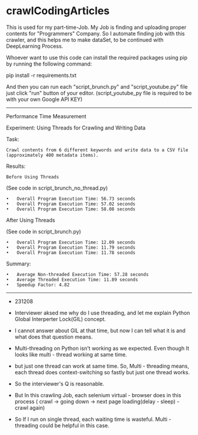 # crawlCodingArticles
This is used for my part-time-Job. My Job is  finding and uploading proper contents for "Programmers" Company. So I automate finding job with this crawler, and this helps me to make dataSet, to be continued with DeepLearning Process. 


Whoever want to use this code can install the required packages using pip by running the following command:

pip install -r requirements.txt

And then you can run each "script_brunch.py" and "script_youtube.py" file just click "run" button of your editor.
(script_youtube_py file is required to be with your own Google API KEY)

------------------------------
Performance Time Measurement

Experiment: Using Threads for Crawling and Writing Data

Task:

	Crawl contents from 6 different keywords and write data to a CSV file (approximately 400 metadata items).

Results:

	Before Using Threads

(See code in script_brunch_no_thread.py)

	•	Overall Program Execution Time: 56.73 seconds
	•	Overall Program Execution Time: 57.02 seconds
	•	Overall Program Execution Time: 58.08 seconds

After Using Threads

(See code in script_brunch.py)

	•	Overall Program Execution Time: 12.09 seconds
	•	Overall Program Execution Time: 11.79 seconds
	•	Overall Program Execution Time: 11.78 seconds

Summary:

	•	Average Non-threaded Execution Time: 57.28 seconds
	•	Average Threaded Execution Time: 11.89 seconds
	•	Speedup Factor: 4.82
------------------------------

+ 231208
+ Interviewer aksed me why do I use threading, and let me explain Python Global Interperter Lock(GIL) concept.
+ I cannot answer about GIL at that time, but now I can tell what it is and what does that question means.

+ Multi-threading on Python isn't working as we expected. Even though It looks like multi - thread working at same time.
+ but just one thread can work at same time. So, Multi - threading means, each thread does context-switching so fastly but just one thread works.
+ So the interviewer's Q is reasonable.

+ But In this crawling Job, each selenium virtual - browser does in this process ( crawl -> going down -> next page loading(delay - sleep) - crawl again)
+ So If I run on single thread, each waiting time is wasteful. Multi - threading could be helpful in this case.
